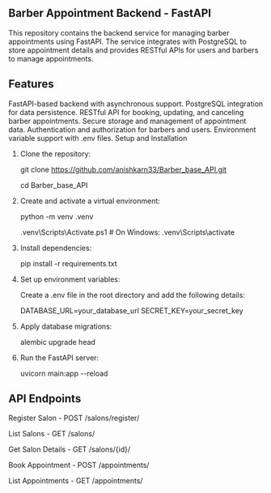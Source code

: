 
## Barber Appointment Backend - FastAPI
This repository contains the backend service for managing barber appointments using FastAPI. The service integrates with PostgreSQL to store appointment details and provides RESTful APIs for users and barbers to manage appointments.

## Features

FastAPI-based backend with asynchronous support.
PostgreSQL integration for data persistence.
RESTful API for booking, updating, and canceling barber appointments.
Secure storage and management of appointment data.
Authentication and authorization for barbers and users.
Environment variable support with .env files.
Setup and Installation

1. Clone the repository:
   
    git clone https://github.com/anishkarn33/Barber_base_API.git

    cd Barber_base_API

2. Create and activate a virtual environment:
   
    python -m venv .venv

    .venv\Scripts\Activate.ps1  # On Windows: .venv\Scripts\activate

3. Install dependencies:
   
    pip install -r requirements.txt

4. Set up environment variables:
   
   Create a .env file in the root directory and add the following details:

    DATABASE_URL=your_database_url
    SECRET_KEY=your_secret_key

5. Apply database migrations:

   alembic upgrade head

6. Run the FastAPI server:

   uvicorn main:app --reload

 ## API Endpoints

Register Salon - POST /salons/register/

List Salons - GET /salons/

Get Salon Details - GET /salons/{id}/

Book Appointment - POST /appointments/

List Appointments - GET /appointments/

